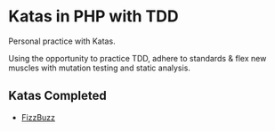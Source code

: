 # Katas in PHP with TDD
Personal practice with Katas.

Using the opportunity to practice TDD, adhere to standards & flex new muscles with mutation testing and static analysis.

## Katas Completed
- [FizzBuzz](src/FizzBuzzKata/)

